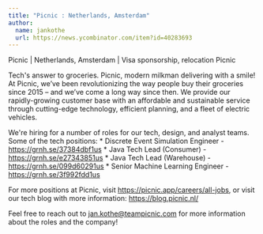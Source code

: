 ```yaml
---
title: "Picnic : Netherlands, Amsterdam"
author:
  name: jankothe
  url: https://news.ycombinator.com/item?id=40283693
---
```

Picnic | Netherlands, Amsterdam | Visa sponsorship, relocation Picnic

Tech&#x27;s answer to groceries. Picnic, modern milkman delivering with a smile!
At Picnic, we’ve been revolutionizing the way people buy their groceries since 2015 – and we’ve come a long way since then. We provide our rapidly-growing customer base with an affordable and sustainable service through cutting-edge technology, efficient planning, and a fleet of electric vehicles.

We&#x27;re hiring for a number of roles for our tech, design, and analyst teams. Some of the tech positions: * Discrete Event Simulation Engineer - <a href="https:&#x2F;&#x2F;grnh.se&#x2F;37384dbf1us" rel="nofollow">https:&#x2F;&#x2F;grnh.se&#x2F;37384dbf1us</a> * Java Tech Lead (Consumer) - <a href="https:&#x2F;&#x2F;grnh.se&#x2F;e27343851us" rel="nofollow">https:&#x2F;&#x2F;grnh.se&#x2F;e27343851us</a> * Java Tech Lead (Warehouse) - <a href="https:&#x2F;&#x2F;grnh.se&#x2F;099d60291us" rel="nofollow">https:&#x2F;&#x2F;grnh.se&#x2F;099d60291us</a> * Senior Machine Learning Engineer - <a href="https:&#x2F;&#x2F;grnh.se&#x2F;3f992fdd1us" rel="nofollow">https:&#x2F;&#x2F;grnh.se&#x2F;3f992fdd1us</a>

For more positions at Picnic, visit <a href="https:&#x2F;&#x2F;picnic.app&#x2F;careers&#x2F;all-jobs" rel="nofollow">https:&#x2F;&#x2F;picnic.app&#x2F;careers&#x2F;all-jobs</a>, or visit our tech blog with more information: <a href="https:&#x2F;&#x2F;blog.picnic.nl&#x2F;" rel="nofollow">https:&#x2F;&#x2F;blog.picnic.nl&#x2F;</a>

Feel free to reach out to jan.kothe@teampicnic.com for more information about the roles and the company!
